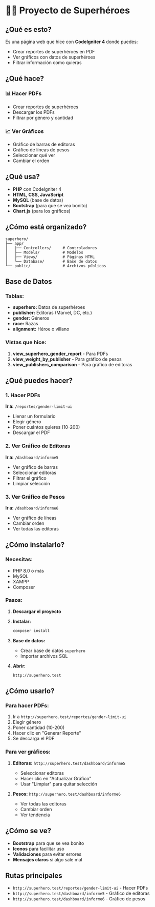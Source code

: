 # 🦸‍♂️ Proyecto de Superhéroes

## ¿Qué es esto?

Es una página web que hice con **CodeIgniter 4** donde puedes:
- Crear reportes de superhéroes en PDF
- Ver gráficos con datos de superhéroes
- Filtrar información como quieras

## ¿Qué hace?

### 📊 Hacer PDFs
- Crear reportes de superhéroes
- Descargar los PDFs
- Filtrar por género y cantidad

### 📈 Ver Gráficos
- Gráfico de barras de editoras
- Gráfico de líneas de pesos
- Seleccionar qué ver
- Cambiar el orden

## ¿Qué usa?

- **PHP** con CodeIgniter 4
- **HTML, CSS, JavaScript**
- **MySQL** (base de datos)
- **Bootstrap** (para que se vea bonito)
- **Chart.js** (para los gráficos)

## ¿Cómo está organizado?

```
superhero/
├── app/
│   ├── Controllers/     # Controladores
│   ├── Models/          # Modelos
│   ├── Views/           # Páginas HTML
│   └── Database/        # Base de datos
└── public/              # Archivos públicos
```

## Base de Datos

### Tablas:
- **superhero:** Datos de superhéroes
- **publisher:** Editoras (Marvel, DC, etc.)
- **gender:** Géneros
- **race:** Razas
- **alignment:** Héroe o villano

### Vistas que hice:
1. **view_superhero_gender_report** - Para PDFs
2. **view_weight_by_publisher** - Para gráfico de pesos
3. **view_publishers_comparison** - Para gráfico de editoras

## ¿Qué puedes hacer?

### 1. Hacer PDFs
**Ir a:** `/reportes/gender-limit-ui`
- Llenar un formulario
- Elegir género
- Poner cuántos quieres (10-200)
- Descargar el PDF

### 2. Ver Gráfico de Editoras
**Ir a:** `/dashboard/informe5`
- Ver gráfico de barras
- Seleccionar editoras
- Filtrar el gráfico
- Limpiar selección

### 3. Ver Gráfico de Pesos
**Ir a:** `/dashboard/informe6`
- Ver gráfico de líneas
- Cambiar orden
- Ver todas las editoras

## ¿Cómo instalarlo?

### Necesitas:
- PHP 8.0 o más
- MySQL
- XAMPP
- Composer

### Pasos:

1. **Descargar el proyecto**
2. **Instalar:**
   ```bash
   composer install
   ```

3. **Base de datos:**
   - Crear base de datos `superhero`
   - Importar archivos SQL

4. **Abrir:**
   ```
   http://superhero.test
   ```

## ¿Cómo usarlo?

### Para hacer PDFs:
1. Ir a `http://superhero.test/reportes/gender-limit-ui`
2. Elegir género
3. Poner cantidad (10-200)
4. Hacer clic en "Generar Reporte"
5. Se descarga el PDF

### Para ver gráficos:
1. **Editoras:** `http://superhero.test/dashboard/informe5`
   - Seleccionar editoras
   - Hacer clic en "Actualizar Gráfico"
   - Usar "Limpiar" para quitar selección

2. **Pesos:** `http://superhero.test/dashboard/informe6`
   - Ver todas las editoras
   - Cambiar orden
   - Ver tendencia

## ¿Cómo se ve?

- **Bootstrap** para que se vea bonito
- **Iconos** para facilitar uso
- **Validaciones** para evitar errores
- **Mensajes claros** si algo sale mal

## Rutas principales

- `http://superhero.test/reportes/gender-limit-ui` - Hacer PDFs
- `http://superhero.test/dashboard/informe5` - Gráfico de editoras
- `http://superhero.test/dashboard/informe6` - Gráfico de pesos
